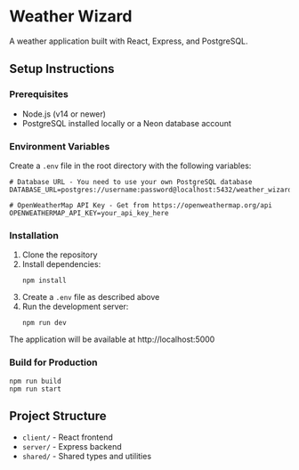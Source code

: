# Weather Wizard

A weather application built with React, Express, and PostgreSQL.

## Setup Instructions

### Prerequisites
- Node.js (v14 or newer)
- PostgreSQL installed locally or a Neon database account

### Environment Variables
Create a `.env` file in the root directory with the following variables:

```
# Database URL - You need to use your own PostgreSQL database
DATABASE_URL=postgres://username:password@localhost:5432/weather_wizard

# OpenWeatherMap API Key - Get from https://openweathermap.org/api
OPENWEATHERMAP_API_KEY=your_api_key_here
```

### Installation

1. Clone the repository
2. Install dependencies:
   ```
   npm install
   ```
3. Create a `.env` file as described above
4. Run the development server:
   ```
   npm run dev
   ```

The application will be available at http://localhost:5000

### Build for Production

```
npm run build
npm run start
```

## Project Structure

- `client/` - React frontend
- `server/` - Express backend
- `shared/` - Shared types and utilities 